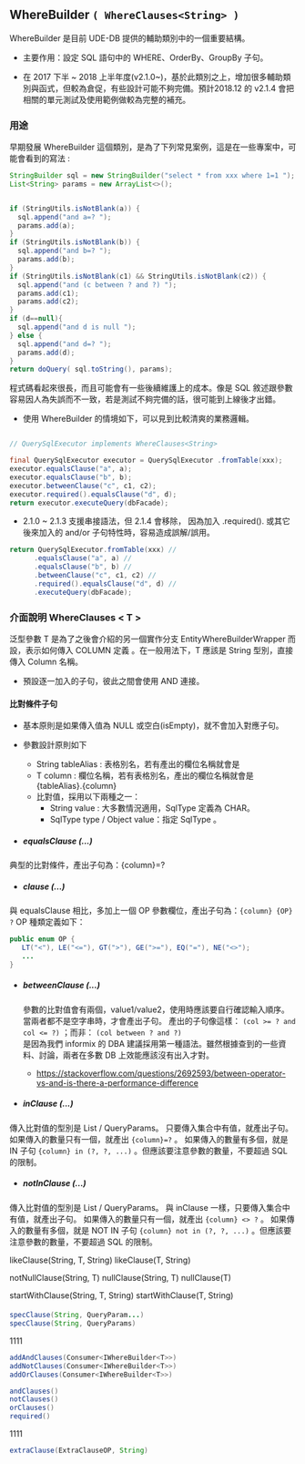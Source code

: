 ## WhereBuilder ```( WhereClauses<String> )```

WhereBuilder 是目前 UDE-DB 提供的輔助類別中的一個重要結構。

* 主要作用：設定 SQL 語句中的 WHERE、OrderBy、GroupBy 子句。

* 在 2017 下半 ~ 2018 上半年度(v2.1.0~)，基於此類別之上，增加很多輔助類別與函式，但較為倉促，有些設計可能不夠完備。預計2018.12 的 v2.1.4 會把相關的單元測試及使用範例做較為完整的補充。


### 用途

早期發展 WhereBuilder 這個類別，是為了下列常見案例，這是在一些專案中，可能會看到的寫法 : 

``` java
StringBuilder sql = new StringBuilder("select * from xxx where 1=1 ");
List<String> params = new ArrayList<>();


if (StringUtils.isNotBlank(a)) {
  sql.append("and a=? ");
  params.add(a);
}
if (StringUtils.isNotBlank(b)) {
  sql.append("and b=? ");
  params.add(b);
}
if (StringUtils.isNotBlank(c1) && StringUtils.isNotBlank(c2)) {
  sql.append("and (c between ? and ?) ");
  params.add(c1);
  params.add(c2);  
}
if (d==null){
  sql.append("and d is null ");
} else {
  sql.append("and d=? ");
  params.add(d);
}
return doQuery( sql.toString(), params);
```

程式碼看起來很長，而且可能會有一些後續維護上的成本。像是 SQL 敘述跟參數容易因人為失誤而不一致，若是測試不夠完備的話，很可能到上線後才出錯。

* 使用 WhereBuilder 的情境如下，可以見到比較清爽的業務邏輯。

``` java

// QuerySqlExecutor implements WhereClauses<String>

final QuerySqlExecutor executor = QuerySqlExecutor .fromTable(xxx);
executor.equalsClause("a", a);
executor.equalsClause("b", b);
executor.betweenClause("c", c1, c2);
executor.required().equalsClause("d", d);
return executor.executeQuery(dbFacade);
```

* 2.1.0 ~ 2.1.3 支援串接語法，但 2.1.4 會移除，
  因為加入 .required(). 或其它後來加入的 and/or 子句特性時，容易造成誤解/誤用。

``` java
return QuerySqlExecutor.fromTable(xxx) //
      .equalsClause("a", a) //
      .equalsClause("b", b) //
      .betweenClause("c", c1, c2) //
      .required().equalsClause("d", d) //
      .executeQuery(dbFacade); 
```



### 介面說明 WhereClauses < T \>

泛型參數 T 是為了之後會介紹的另一個實作分支 EntityWhereBuilderWrapper 而設，表示如何傳入 COLUMN 定義
。在一般用法下，T 應該是 String 型別，直接傳入 Column 名稱。

* 預設逐一加入的子句，彼此之間會使用 AND 連接。

#### 比對條件子句

* 基本原則是如果傳入值為 NULL 或空白(isEmpty)，就不會加入對應子句。

* 參數設計原則如下
  * String tableAlias : 表格別名，若有產出的欄位名稱就會是
  * T column : 欄位名稱，若有表格別名，產出的欄位名稱就會是 {tableAlias}.{column}
  * 比對值，採用以下兩種之一：
     * String value : 大多數情況適用，SqlType 定義為 CHAR。
     * SqlType type / Object value：指定 SqlType 。

* ##### equalsClause (...)

典型的比對條件，產出子句為：{column}=?

* ##### clause (...)

與 equalsClause 相比，多加上一個 OP 參數欄位，產出子句為：``` {column} {OP} ? ```
OP 種類定義如下：
``` java
public enum OP {
   LT("<"), LE("<="), GT(">"), GE(">="), EQ("="), NE("<>");
   ... 
}
```

* ##### betweenClause (...)

  參數的比對值會有兩個，value1/value2，使用時應該要自行確認輸入順序。
  當兩者都不是空字串時，才會產出子句。
  產出的子句像這樣： ```(col >= ? and col <= ?)``` ；而非： ```(col between ? and ?)```  
  是因為我們 informix 的 DBA 建議採用第一種語法。雖然根據查到的一些資料、討論，兩者在多數 DB 上效能應該沒有出入才對。
  * https://stackoverflow.com/questions/2692593/between-operator-vs-and-is-there-a-performance-difference

* ##### inClause (...)

傳入比對值的型別是 List<String> / QueryParams。
只要傳入集合中有值，就產出子句。
如果傳入的數量只有一個，就產出 ``` {column}=? ``` 。
如果傳入的數量有多個，就是 IN 子句 ``` {column} in (?, ?, ...) ``` 。但應該要注意參數的數量，不要超過 SQL 的限制。


* ##### notInClause (...)

傳入比對值的型別是 List<String> / QueryParams。
與 inClause 一樣，只要傳入集合中有值，就產出子句。
如果傳入的數量只有一個，就產出 ``` {column} <> ? ``` 。
如果傳入的數量有多個，就是 NOT IN 子句 ``` {column} not in (?, ?, ...) ``` 。但應該要注意參數的數量，不要超過 SQL 的限制。



likeClause(String, T, String)
likeClause(T, String)


notNullClause(String, T)
nullClause(String, T)
nullClause(T)

startWithClause(String, T, String)
startWithClause(T, String)



####

``` java
specClause(String, QueryParam...)
specClause(String, QueryParams)
```

1111



``` java
addAndClauses(Consumer<IWhereBuilder<T>>)
addNotClauses(Consumer<IWhereBuilder<T>>)
addOrClauses(Consumer<IWhereBuilder<T>>)

andClauses()
notClauses()
orClauses()
required()
```


1111



``` java
extraClause(ExtraClauseOP, String)
```




 






